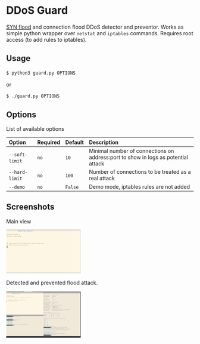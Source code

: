 # DDoS Guard

[SYN flood](https://en.wikipedia.org/wiki/SYN_flood) and connection flood DDoS detector and preventor.
Works as simple python wrapper over `netstat` and `iptables` commands. Requires root access (to add rules to iptables).

## Usage

```bash
$ python3 guard.py OPTIONS
```

or

```bash
$ ./guard.py OPTIONS
```

## Options

List of available options

| Option         | Required | Default     | Description                                                                       |
| :------------- | :------- | :---------- | :----------                                                                       |
| `--soft-limit` | `no`     | `10`        | Minimal number of connections on address:port to show in logs as potential attack |
| `--hard-limit` | `no`     | `100`       | Number of connections to be treated as a real attack                              |
| `--demo`       | `no`     | `False`     | Demo mode, iptables rules are not added                                           |

## Screenshots

Main view

<img src="https://github.com/Nafanya/ddos-detector/blob/master/media/main.png" width="200">

Detected and prevented flood attack.

<img src="https://github.com/Nafanya/ddos-detector/blob/master/media/in-action.png" width="200">
